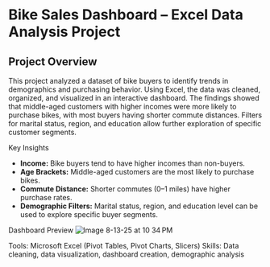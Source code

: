 # Bike Sales Dashboard – Excel Data Analysis Project

## Project Overview
This project analyzed a dataset of bike buyers to identify trends in demographics and purchasing behavior. Using Excel, the data was cleaned, organized, and visualized in an interactive dashboard. The findings showed that middle-aged customers with higher incomes were more likely to purchase bikes, with most buyers having shorter commute distances. Filters for marital status, region, and education allow further exploration of specific customer segments.

Key Insights
- **Income:** Bike buyers tend to have higher incomes than non-buyers.
- **Age Brackets:** Middle-aged customers are the most likely to purchase bikes.
- **Commute Distance:** Shorter commutes (0–1 miles) have higher purchase rates.
- **Demographic Filters:** Marital status, region, and education level can be used to explore specific buyer segments.

Dashboard Preview
![Image 8-13-25 at 10 34 PM](https://github.com/user-attachments/assets/62121397-9115-49c9-a568-f6319cf3d5ef)


Tools: Microsoft Excel (Pivot Tables, Pivot Charts, Slicers)
Skills: Data cleaning, data visualization, dashboard creation, demographic analysis
